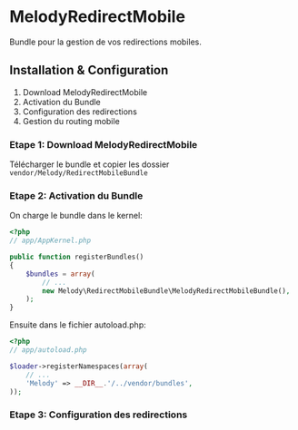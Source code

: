 MelodyRedirectMobile
====================
Bundle pour la gestion de vos redirections mobiles.


## Installation & Configuration

  1. Download MelodyRedirectMobile
  2. Activation du Bundle
  3. Configuration des redirections
  4. Gestion du routing mobile

### Etape 1: Download MelodyRedirectMobile

Télécharger le bundle et copier les dossier `vendor/Melody/RedirectMobileBundle`

### Etape 2: Activation du Bundle

On charge le bundle dans le kernel:

``` php
<?php
// app/AppKernel.php

public function registerBundles()
{
    $bundles = array(
        // ...
        new Melody\RedirectMobileBundle\MelodyRedirectMobileBundle(),
    );
}
```

Ensuite dans le fichier autoload.php:

``` php
<?php
// app/autoload.php

$loader->registerNamespaces(array(
    // ...
    'Melody' => __DIR__.'/../vendor/bundles',
));
```

### Etape 3: Configuration des redirections